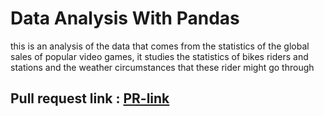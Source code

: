 # Data Analysis With Pandas

this is an analysis of the data that comes from the statistics of the global sales of popular video games, it studies the statistics of bikes riders and stations and the weather circumstances that these rider might go through 

## Pull request link : [PR-link](https://github.com/Tasneemalabsi/Data-analysis/pull/1)